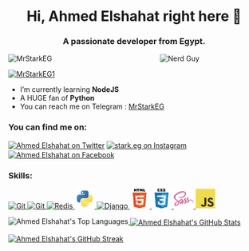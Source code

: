 <h1 align="center">Hi, Ahmed Elshahat right here 🥰</h1>
<h3 align="center">A passionate developer from Egypt.</h3>
<img align="right" alt="Nerd Guy" width="200" src="https://media.tenor.com/NOYF3f82b_gAAAAC/programmer.gif">

<p align="left"> <img src="https://komarev.com/ghpvc/?username=MrStarkEG&label=Profile%20views&color=0e75b6&style=flat" alt="MrStarkEG" /> </p>

<p align="left"> <a href="https://twitter.com/MrStarkEG1" target="blank"><img src="https://img.shields.io/twitter/follow/MrStarkEG1?logo=twitter&style=for-the-badge" alt="MrStarkEG1" /></a> </p>

- I’m currently learning **NodeJS**
- A HUGE fan of **Python**
- You can reach me on Telegram : <a href="https://t.me/MrStarkEG" target="blank">MrStarkEG</a>

<h3 align="left">You can find me on:</h3>
<p align="left">
<a href="https://twitter.com/MrStarkEG1" target="blank"><img align="center" src="https://raw.githubusercontent.com/rahuldkjain/github-profile-readme-generator/master/src/images/icons/Social/twitter.svg" alt="Ahmed Elshahat on Twitter" height="30" width="40" /></a>
<a href="https://www.instagram.com/stark.eg" target="blank"><img align="center" src="https://raw.githubusercontent.com/rahuldkjain/github-profile-readme-generator/master/src/images/icons/Social/instagram.svg" alt="stark.eg on Instagram" height="30" width="40" /></a>
<a href="https://www.facebook.com/MrStarkEG/" target="blank"><img align="center" src="https://raw.githubusercontent.com/rahuldkjain/github-profile-readme-generator/master/src/images/icons/Social/facebook.svg" alt="Ahmed Elshahat on Facebook" height="30" width="40" /></a>
</p>

<h3 align="left">Skills:</h3>
<p align="left">
<a href="https://git-scm.com/" target="_blank" rel="noreferrer">
    <img src="https://git-scm.com/images/logos/downloads/Git-Icon-1788C.svg" alt="Git" width="40" height="40"/>
</a>
<a href="https://www.postgresql.org/" target="_blank" rel="noreferrer">
    <img src="https://upload.wikimedia.org/wikipedia/commons/2/29/Postgresql_elephant.svg" alt="Git" width="40" height="40"/>
</a>
<a href="https://redis.io/" target="_blank" rel="noreferrer">
  <img src="https://www.vectorlogo.zone/util/preview.html?image=/logos/redis/redis-icon.svg" alt="Redis" width="40" height="40"/>
</a>
<a href="https://www.python.org" target="_blank" rel="noreferrer">
    <img src="https://raw.githubusercontent.com/devicons/devicon/master/icons/python/python-original.svg" alt="Python" width="40" height="40"/>
</a>
<a href="https://www.djangoproject.com/" target="_blank" rel="noreferrer">
    <img src="https://cdn.worldvectorlogo.com/logos/django.svg" alt="Django" width="40" height="40"/>
</a>
    
<a href="https://www.w3.org/html/" target="_blank" rel="noreferrer">
    <img src="https://raw.githubusercontent.com/devicons/devicon/master/icons/html5/html5-original-wordmark.svg" alt="HTML5" width="40" height="40"/>
</a>
<a href="https://www.w3schools.com/css/" target="_blank" rel="noreferrer">
    <img src="https://raw.githubusercontent.com/devicons/devicon/master/icons/css3/css3-original-wordmark.svg" alt="CSS3" width="40" height="40"/>
</a>
    </a>
<a href="https://sass-lang.com" target="_blank" rel="noreferrer">
    <img src="https://raw.githubusercontent.com/devicons/devicon/master/icons/sass/sass-original.svg" alt="SASS" width="40" height="40"/>
</a>
<a href="https://developer.mozilla.org/en-US/docs/Web/JavaScript" target="_blank" rel="noreferrer">
    <img src="https://raw.githubusercontent.com/devicons/devicon/master/icons/javascript/javascript-original.svg" alt="JavaScript" width="40" height="40"/>

</p>


<p><img align="left" src="https://github-readme-stats.vercel.app/api/top-langs?username=MrStarkEG&show_icons=true&locale=en&layout=compact" alt="Ahmed Elshahat's Top Languages" /></p>

<p>&nbsp;<img align="center" src="https://github-readme-stats.vercel.app/api?username=MrStarkEG" alt="Ahmed Elshahat's GitHub Stats" /></p>

<p><img align="center" src="https://github-readme-streak-stats.herokuapp.com/?user=MrStarkEG" alt="Ahmed Elshahat's GitHub Streak" /></p>
